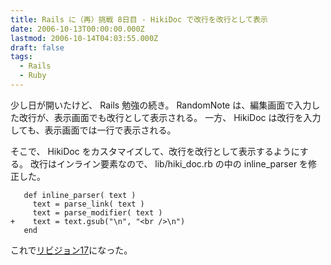 ```yaml
---
title: Rails に（再）挑戦 8日目 - HikiDoc で改行を改行として表示
date: 2006-10-13T00:00:00.000Z
lastmod: 2006-10-14T04:03:55.000Z
draft: false
tags:
  - Rails
  - Ruby
---
```


少し日が開いたけど、 Rails 勉強の続き。 RandomNote は、編集画面で入力した改行が、表示画面でも改行として表示される。 一方、 HikiDoc は改行を入力しても、表示画面では一行で表示される。

そこで、 HikiDoc をカスタマイズして、改行を改行として表示するようにする。 改行はインライン要素なので、 lib/hiki\_doc.rb の中の inline\_parser を修正した。

```
   def inline_parser( text )
     text = parse_link( text )
     text = parse_modifier( text )
+    text = text.gsub("\n", "<br />\n")
   end
```

これで[リビジョン17](http://www.machu.jp/trac/note.cgi/changeset/17)になった。
